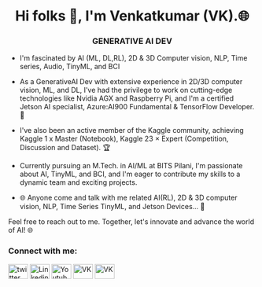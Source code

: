 <h1 align="center">Hi folks 👋, I'm Venkatkumar (VK).🌐</h1>
<h3 align="center">GENERATIVE AI DEV</h3>

- I'm fascinated by AI (ML, DL,RL), 2D & 3D Computer vision, NLP, Time series, Audio, TinyML, and BCI

- As a GenerativeAI Dev with extensive experience in 2D/3D computer vision, ML, and DL, I've had the privilege to work on cutting-edge technologies like Nvidia AGX and Raspberry Pi, and I'm a certified Jetson AI specialist, Azure:AI900 Fundamental & TensorFlow Developer.🌟

- I've also been an active member of the Kaggle community, achieving Kaggle 1 x Master (Notebook), Kaggle 2️3 × Expert (Competition, Discussion and Dataset). 🏆

- Currently pursuing an M.Tech. in AI/ML at BITS Pilani, I'm passionate about AI, TinyML, and BCI, and I'm eager to contribute my skills to a dynamic team and exciting projects.

- 🌐 Anyone come and talk with me related AI(RL), 2D & 3D computer vision, NLP, Time Series TinyML, and Jetson Devices...  🤝

Feel free to reach out to me. Together, let's innovate and advance the world of AI! 🌐


<h3 align="left">Connect with me:</h3>
<p align="left">
<a href="https://twitter.com/VK_VENKATKUMAR" target="blank"><img align="center" src="https://external-content.duckduckgo.com/iu/?u=https%3A%2F%2Fumsu.ca%2Fwp-content%2Fuploads%2F2017%2F07%2Fblack-and-white-twitter-icon-transparent_2372885.png&f=1&nofb=1&ipt=8240abae6a42c1d1e3b5b683c76d834c8a2f721d88e8bf3d19bdc97d4395ecaa&ipo=images" alt="twitter" height="30" width="40" /></a>
<a href="https://www.linkedin.com/in/venkatkumarvk" target="blank"><img align="center" src="https://external-content.duckduckgo.com/iu/?u=https%3A%2F%2Fraulvelazquezphd.com%2Fwp-content%2Fuploads%2F2017%2F10%2FLinkedIn-1.png&f=1&nofb=1&ipt=6abf1c75c1c2ee7ee4e0d92e0743b23bf15f9d75de1f0c393d3ef3cbadb3878c&ipo=images" alt="Linkedin" height="30" width="40" /></a>
<a href="https://www.youtube.com/channel/UC09Wb7l09RpFxxODPG-CnKw" target="blank"><img align="center" src="https://external-content.duckduckgo.com/iu/?u=https%3A%2F%2F1.bp.blogspot.com%2F-zaoiLHspoKI%2FXeI_0uFAeCI%2FAAAAAAAAF38%2FCyHgdY8bdOQ7d979yOJ0voSIA8b5bAF2wCLcBGAsYHQ%2Fs1600%2FYoutube-Icon-2000x2000.png&f=1&nofb=1&ipt=38099bc8a8a80a77526722caa1f060e73d1f0dbb2f345290015b1c22e592a713&ipo=images" alt="Youtube" height="30" width="40" /></a>
<a href="https://www.kaggle.com/venkatkumar001" target="blank"><img align="center" src="https://static-00.iconduck.com/assets.00/kaggle-icon-512x512-ubnqei0x.png" alt="VK" height="30" width="40" /></a>
<a href="https://medium.com/@VK_Venkatkumar" target="blank"><img align="center" src="https://cdn.icon-icons.com/icons2/3041/PNG/512/medium_logo_icon_189223.png" alt="VK" height="30" width="40" /></a>

